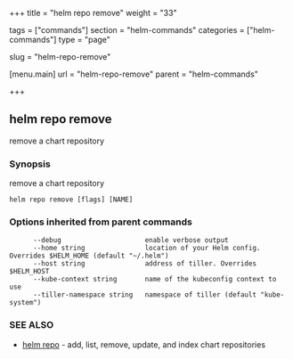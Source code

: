 +++
title = "helm repo remove"
weight = "33"

tags = ["commands"]
section = "helm-commands"
categories = ["helm-commands"]
type = "page"

slug = "helm-repo-remove"

[menu.main]
  url = "helm-repo-remove"
  parent = "helm-commands"

+++

## helm repo remove

remove a chart repository

### Synopsis


remove a chart repository

```
helm repo remove [flags] [NAME]
```

### Options inherited from parent commands

```
      --debug                     enable verbose output
      --home string               location of your Helm config. Overrides $HELM_HOME (default "~/.helm")
      --host string               address of tiller. Overrides $HELM_HOST
      --kube-context string       name of the kubeconfig context to use
      --tiller-namespace string   namespace of tiller (default "kube-system")
```

### SEE ALSO
* [helm repo](#helm-repo)	 - add, list, remove, update, and index chart repositories